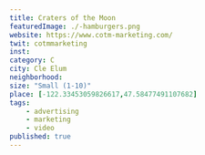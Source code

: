 ```yaml
---
title: Craters of the Moon
featuredImage: ./-hamburgers.png
website: https://www.cotm-marketing.com/
twit: cotmmarketing
inst: 
category: C
city: Cle Elum
neighborhood:
size: "Small (1-10)"
place: [-122.33453059826617,47.58477491107682]
tags:
    - advertising
    - marketing
    - video
published: true
---
```




